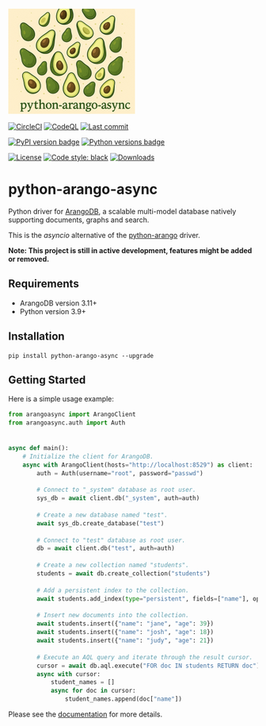 ![Logo](docs/static/logo.png)

[![CircleCI](https://dl.circleci.com/status-badge/img/gh/arangodb/python-arango-async/tree/main.svg?style=svg)](https://dl.circleci.com/status-badge/redirect/gh/arangodb/python-arango-async/tree/main)
[![CodeQL](https://github.com/arangodb/python-arango-async/actions/workflows/codeql.yaml/badge.svg)](https://github.com/arangodb/python-arango-async/actions/workflows/codeql.yaml)
[![Last commit](https://img.shields.io/github/last-commit/arangodb/python-arango-async)](https://github.com/arangodb/python-arango-async/commits/main)

[![PyPI version badge](https://img.shields.io/pypi/v/python-arango-async?color=3775A9&style=for-the-badge&logo=pypi&logoColor=FFD43B)](https://pypi.org/project/python-arango-async/)
[![Python versions badge](https://img.shields.io/badge/3.9%2B-3776AB?style=for-the-badge&logo=python&logoColor=FFD43B&label=Python)](https://pypi.org/project/python-arango-async/)

[![License](https://img.shields.io/github/license/arangodb/python-arango?color=9E2165&style=for-the-badge)](https://github.com/arangodb/python-arango/blob/main/LICENSE)
[![Code style: black](https://img.shields.io/static/v1?style=for-the-badge&label=code%20style&message=black&color=black)](https://github.com/psf/black)
[![Downloads](https://img.shields.io/pepy/dt/python-arango-async?style=for-the-badge&color=282661
)](https://pepy.tech/project/python-arango-async)

# python-arango-async

Python driver for [ArangoDB](https://www.arangodb.com), a scalable multi-model
database natively supporting documents, graphs and search.

This is the _asyncio_ alternative of the [python-arango](https://github.com/arangodb/python-arango)
driver.

**Note: This project is still in active development, features might be added or removed.**

## Requirements

- ArangoDB version 3.11+
- Python version 3.9+

## Installation

```shell
pip install python-arango-async --upgrade
```

## Getting Started

Here is a simple usage example:

```python
from arangoasync import ArangoClient
from arangoasync.auth import Auth


async def main():
    # Initialize the client for ArangoDB.
    async with ArangoClient(hosts="http://localhost:8529") as client:
        auth = Auth(username="root", password="passwd")

        # Connect to "_system" database as root user.
        sys_db = await client.db("_system", auth=auth)

        # Create a new database named "test".
        await sys_db.create_database("test")

        # Connect to "test" database as root user.
        db = await client.db("test", auth=auth)

        # Create a new collection named "students".
        students = await db.create_collection("students")

        # Add a persistent index to the collection.
        await students.add_index(type="persistent", fields=["name"], options={"unique": True})

        # Insert new documents into the collection.
        await students.insert({"name": "jane", "age": 39})
        await students.insert({"name": "josh", "age": 18})
        await students.insert({"name": "judy", "age": 21})

        # Execute an AQL query and iterate through the result cursor.
        cursor = await db.aql.execute("FOR doc IN students RETURN doc")
        async with cursor:
            student_names = []
            async for doc in cursor:
                student_names.append(doc["name"])

```

Please see the [documentation](https://python-arango-async.readthedocs.io/en/latest/) for more details.
